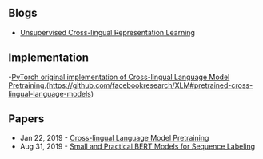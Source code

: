 ## Blogs
- [Unsupervised Cross-lingual Representation Learning](https://ruder.io/unsupervised-cross-lingual-learning/)

## Implementation
-[PyTorch original implementation of Cross-lingual Language Model Pretraining.](https://github.com/facebookresearch/XLM)(https://github.com/facebookresearch/XLM#pretrained-cross-lingual-language-models)

## Papers
- Jan 22, 2019 - [Cross-lingual Language Model Pretraining](https://arxiv.org/abs/1901.07291)
- Aug 31, 2019 - [Small and Practical BERT Models for Sequence Labeling](https://arxiv.org/pdf/1909.00100.pdf)

